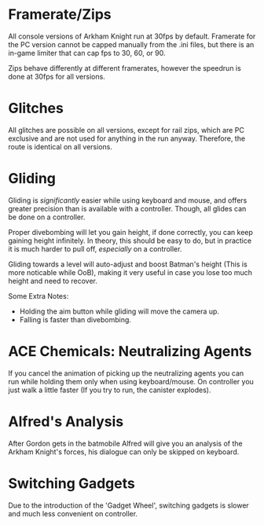 # Framerate/Zips

All console versions of Arkham Knight run at 30fps by default. Framerate for the PC version cannot be capped manually from the .ini files, but there is an in-game limiter that can cap fps to 30, 60, or 90.

Zips behave differently at different framerates, however the speedrun is done at 30fps for all versions.

# Glitches

All glitches are possible on all versions, except for rail zips, which are PC exclusive and are not used for anything in the run anyway.
Therefore, the route is identical on all versions.

# Gliding

Gliding is _significantly_ easier while using keyboard and mouse, and offers greater precision than is available with a controller. Though, all glides can be done on a controller.

Proper divebombing will let you gain height, if done correctly, you can keep gaining height infinitely. In theory, this should be easy to do, but in practice it is much harder to pull off, _especially_ on a controller.

Gliding towards a level will auto-adjust and boost Batman's height (This is more noticable while OoB), making it very useful in case you lose too much height and need to recover.

Some Extra Notes:
- Holding the aim button while gliding will move the camera up.
- Falling is faster than divebombing.

# ACE Chemicals: Neutralizing Agents

If you cancel the animation of picking up the neutralizing agents you can run while holding them only when using keyboard/mouse. On controller you just walk a little faster (If you try to run, the canister explodes).

# Alfred's Analysis

After Gordon gets in the batmobile Alfred will give you an analysis of the Arkham Knight's forces, his dialogue can only be skipped on keyboard.

# Switching Gadgets

Due to the introduction of the 'Gadget Wheel', switching gadgets is slower and much less convenient on controller.
